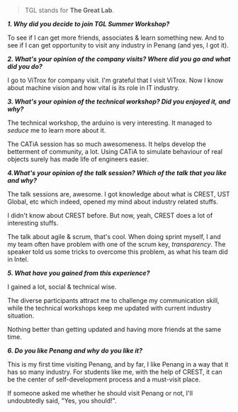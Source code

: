> TGL stands for **The Great Lab**. 

***1. Why did you decide to join TGL Summer Workshop?***

To see if I can get more friends, associates & learn something new. And to see if I can get opportunity to visit any industry in Penang (and yes, I got it).

***2. What's your opinion of the company visits? Where did you go and what did you do?***

I go to ViTrox for company visit. I'm grateful that I visit ViTrox. Now I know about machine vision and how vital is its role in IT industry.

***3. What's your opinion of the technical workshop? Did you enjoyed it, and why?***

The technical workshop, the arduino is very interesting. It managed to *seduce* me to learn more about it. 

The CATiA session has so much awesomeness. It helps develop the betterment of community, a lot. Using CATiA to simulate behaviour of real objects surely has made life of engineers easier.

***4.What's your opinion of the talk session? Which of the talk that you like and why?***

The talk sessions are, awesome. I got knowledge about what is CREST, UST Global, etc which indeed, opened my mind about industry related stuffs. 

I didn't know about CREST before. But now, yeah, CREST does a lot of interesting stuffs. 

The talk about agile & scrum, that's cool. When doing sprint myself, I and my team often have problem with one of the scrum key, *transparency*. The speaker told us some tricks to overcome this problem, as what his team did in Intel.

***5. What have you gained from this experience?***

I gained a lot, social & technical wise. 

The diverse participants attract me to challenge my communication skill, while the technical workshops keep me updated with current industry situation. 

Nothing better than getting updated and having more friends at the same time. 

***6. Do you like Penang and why do you like it?***

This is my first time visiting Penang, and by far, I like Penang in a way that it has so many industry. For students like me, with the help of CREST, it can be the center of self-development process and a must-visit place.

If someone asked me whether he should visit Penang or not, I'll undoubtedly said, "Yes, you should!". 